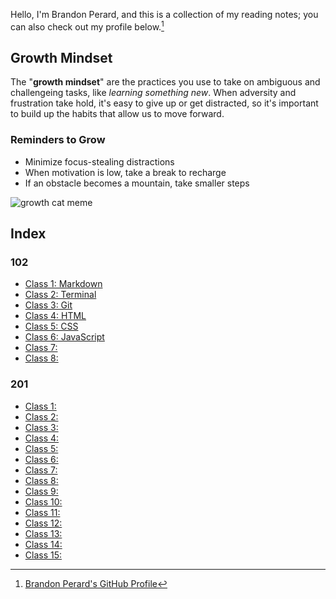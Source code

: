 Hello, I'm Brandon Perard, and this is a collection of my reading notes; you can also check out my profile below.[^1]

## Growth Mindset
The "**growth mindset**" are the practices you use to take on ambiguous and challengeing tasks, like *learning something new*. When adversity and frustration take hold, it's easy to give up or get distracted, so it's important to build up the habits that allow us to move forward.
### Reminders to Grow
- Minimize focus-stealing distractions
- When motivation is low, take a break to recharge
- If an obstacle becomes a mountain, take smaller steps

![growth cat meme](https://live.staticflickr.com/263/18817437423_0fef24a7e6_n.jpg)


## Index

### 102
- [Class 1: Markdown](./markdown)
- [Class 2: Terminal](./terminal)
- [Class 3: Git](./git)
- [Class 4: HTML](./html)
- [Class 5: CSS](./css)
- [Class 6: JavaScript](./javascript)
- [Class 7: ](./)
- [Class 8: ](./)

### 201
- [Class 1: ](./)
- [Class 2: ](./)
- [Class 3: ](./)
- [Class 4: ](./)
- [Class 5: ](./)
- [Class 6: ](./)
- [Class 7: ](./)
- [Class 8: ](./)
- [Class 9: ](./)
- [Class 10: ](./)
- [Class 11: ](./)
- [Class 12: ](./)
- [Class 13: ](./)
- [Class 14: ](./)
- [Class 15: ](./)

[^1]: [Brandon Perard's GitHub Profile](https://github.com/bperard)
